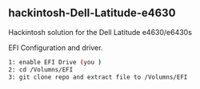 ## hackintosh-Dell-Latitude-e4630
Hackintosh solution for the Dell Latitude e4630/e6430s


EFI Configuration and driver.
```sh
1: enable EFI Drive (you )
2: cd /Volumns/EFI
3: git clone repo and extract file to /Volumns/EFI
```
